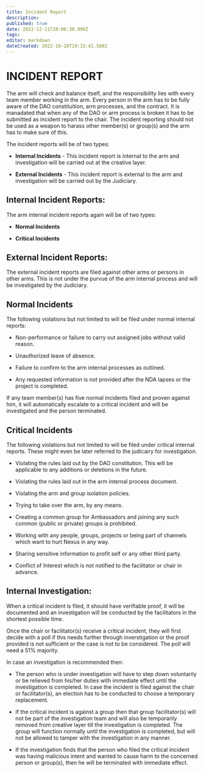 ```yaml
---
title: Incident Report
description: 
published: true
date: 2022-12-11T20:06:30.996Z
tags: 
editor: markdown
dateCreated: 2022-10-28T19:15:41.560Z
---
```


# INCIDENT REPORT

The arm will check and balance itself, and the responsibility lies with every team member working in the arm. Every person in the arm has to be fully aware of the DAO constituition, arm processes, and the contract. It is manadated that when any of the DAO or arm process is broken it has to be submitted as incident report to the chair. The incident reporting should not be used as a weapon to harass other member(s) or group(s) and the arm has to make sure of this.

The incident reports will be of two types:

- **Internal Incidents** - This incident report is internal to the arm and investigation will be carried out at the creative layer.

- **External Incidents** - This incident report is external to the arm and investigation will be carried out by the Judiciary.

## Internal Incident Reports:

The arm internal incident reports again will be of two types:

- **Normal Incidents**

- **Critical Incidents**

## External Incident Reports:

The external incident reports are filed against other arms or persons in other arms. This is not under the purvue of the arm internal process and will be investigated by the Judiciary.
 

## Normal Incidents
The following violations but not limited to will be filed under normal internal reports:
- Non-performance or failure to carry out assigned jobs without valid reason.

- Unauthorized leave of absence.

- Failure to confirm to the arm internal processes as outlined.

- Any requested information is not provided after the NDA lapses or the project is completed.

If any team member(s) has five normal incidents filed and proven against him, it will automatically escalate to a critical incident and will be investigated and the person terminated.

## Critical Incidents
The following violations but not limited to will be filed under critical internal reports. These might even be later referred to the judicairy for investigation.

-	Violating the rules laid out by the DAO constitution. This will be applicable to any additions or deletions in the future.

-	Violating the rules laid out in the arm internal process document.

-	Violating the arm and group isolation policies.

- Trying to take over the arm, by any means.

- Creating a common group for Ambassadors and joining any such common (public or private) groups is prohibited.

-	Working with any people, groups, projects or being part of channels which want to hurt Nexus in any way.

-	Sharing sensitive information to profit self or any other third party.

-	Conflict of Interest which is not notified to the facilitator or chair in advance. 



## Internal Investigation:

When a critical incident is filed, it should have verifiable proof, it will be documented and an investigation will be conducted by the facilitators in the shortest possible time.

Once the chair or facilitator(s) receive a critical incident, they will first decide with a poll if this needs further through inverstigation or the proof provided is not sufficient or the case is not to be considered. The poll will need a 51% majority.

In case an investigation is recommended then:

- The person who is under investigation will have to step down voluntarily or be relieved from his/her duties with immediate effect until the investigation is completed. In case the incident is filed against the chair or facilitator(s), an election has to be conducted to choose a temporary replacement.

- If the critical incident is against a group then that group facilitator(s) will not be part of the investigation team and will also be temporarily removed from creative layer till the investigation is completed. The group will function normally until the investigation is completed, but will not be allowed to tamper with the investigation in any manner.

- If the investigation finds that the person who filed the critical incident was having malicious intent and wanted to cause harm to the concerned person or group(s), then he will be terminated with immediate effect.